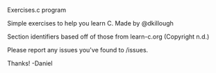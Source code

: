 Exercises.c program

Simple exercises to help you learn C.
Made by @dkillough

Section identifiers based off of those from learn-c.org (Copyright n.d.)

Please report any issues you've found to /issues.

Thanks!
-Daniel
